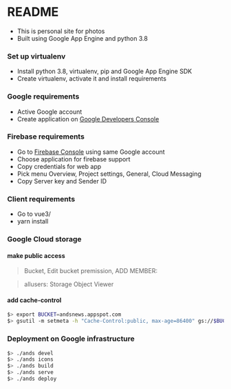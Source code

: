 # README

- This is personal site for photos
- Built using Google App Engine and python 3.8

### Set up virtualenv

- Install python 3.8, virtualenv, pip and Google App Engine SDK
- Create virtualenv, activate it and install requirements

### Google requirements

- Active Google account
- Create application on [Google Developers Console](https://console.developers.google.com/project)

### Firebase requirements

- Go to [Firebase Console](https://console.firebase.google.com) using same Google account
- Choose application for firebase support
- Copy credentials for web app
- Pick menu Overview, Project settings, General, Cloud Messaging
- Copy Server key and Sender ID

### Client requirements

- Go to vue3/
- yarn install

### Google Cloud storage

#### make public access

> Bucket, Edit bucket premission, ADD MEMBER:

> allusers: Storage Object Viewer

#### add cache-control

```bash
$> export BUCKET=andsnews.appspot.com
$> gsutil -m setmeta -h "Cache-Control:public, max-age=86400" gs://$BUCKET/*.jpg
```

### Deployment on Google infrastructure

```bash
$> ./ands devel
$> ./ands icons
$> ./ands build
$> ./ands serve
$> ./ands deploy
```
